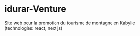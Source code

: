# idurar-Venture
Site web pour la promotion du tourisme de montagne en Kabylie (technologies: react, next js)
